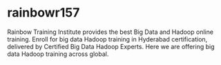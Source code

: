 # rainbowr157
Rainbow Training Institute provides the best Big Data and Hadoop online training. Enroll for big data Hadoop training in Hyderabad certification, delivered by Certified Big Data Hadoop Experts. Here we are offering big data Hadoop training across global.

